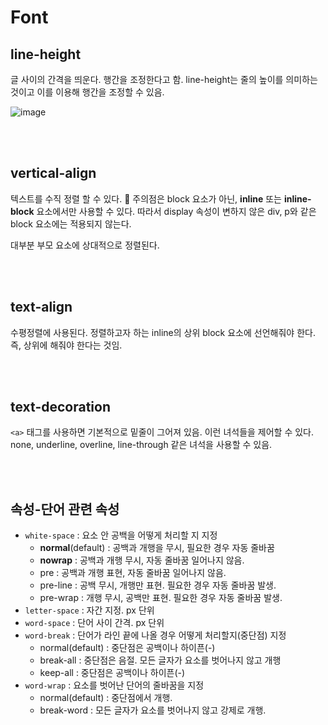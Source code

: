 # Font

## line-height

글 사이의 간격을 띄운다. 행간을 조정한다고 함. line-height는 줄의 높이를 의미하는 것이고 이를 이용해 행간을 조정할 수 있음.

![image](https://user-images.githubusercontent.com/59427983/136688255-c29cf0b5-5bf9-439a-8876-47a715c16427.png)

<br/>

<br/>

## vertical-align

텍스트를 수직 정렬 할 수 있다. 📌 주의점은 block 요소가 아닌, **inline** 또는 **inline-block** 요소에서만 사용할 수 있다. 따라서 display 속성이 변하지 않은 div, p와 같은 block 요소에는 적용되지 않는다.

대부분 부모 요소에 상대적으로 정렬된다.

<br/>

<br/>

## text-align

수평정렬에 사용된다. 정렬하고자 하는 inline의 상위 block 요소에 선언해줘야 한다. 즉, 상위에 해줘야 한다는 것임.

<br/>

<br/>

## text-decoration

`<a>` 태그를 사용하면 기본적으로 밑줄이 그어져 있음. 이런 녀석들을 제어할 수 있다. none, underline, overline, line-through 같은 녀석을 사용할 수 있음.

<br/>

<br/>

## 속성-단어 관련 속성

- `white-space` : 요소 안 공백을 어떻게 처리할 지 지정
  - **normal**(default) : 공백과 개행을 무시, 필요한 경우 자동 줄바꿈
  - **nowrap** : 공백과 개행 무시, 자동 줄바꿈 일어나지 않음.
  - pre : 공백과 개행 표현, 자동 줄바꿈 일어나지 않음.
  - pre-line : 공백 무시, 개행만 표현. 필요한 경우 자동 줄바꿈 발생.
  - pre-wrap : 개행 무시, 공백만 표현. 필요한 경우 자동 줄바꿈 발생.
- `letter-space` : 자간 지정. px 단위
- `word-space` : 단어 사이 간격. px 단위
- `word-break` : 단어가 라인 끝에 나올 경우 어떻게 처리할지(중단점) 지정
  - normal(default) : 중단점은 공백이나 하이픈(-)
  - break-all : 중단점은 음절. 모든 글자가 요소를 벗어나지 않고 개행
  - keep-all : 중단점은 공백이나 하이픈(-)
- `word-wrap` : 요소를 벗어난 단어의 줄바꿈을 지정
  - normal(default) : 중단점에서 개행.
  - break-word : 모든 글자가 요소를 벗어나지 않고 강제로 개행.
